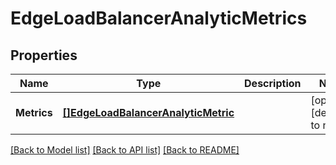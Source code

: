 # EdgeLoadBalancerAnalyticMetrics

## Properties
Name | Type | Description | Notes
------------ | ------------- | ------------- | -------------
**Metrics** | [**[]EdgeLoadBalancerAnalyticMetric**](EdgeLoadBalancerAnalyticMetric.md) |  | [optional] [default to null]

[[Back to Model list]](../README.md#documentation-for-models) [[Back to API list]](../README.md#documentation-for-api-endpoints) [[Back to README]](../README.md)


